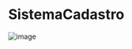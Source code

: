 # SistemaCadastro
![image](https://github.com/Vinicius-Silva-Araujo/SistemaCadastro/assets/141644642/8e4bb16f-2117-4fc2-a93e-7b8dc0e1cdc9)
